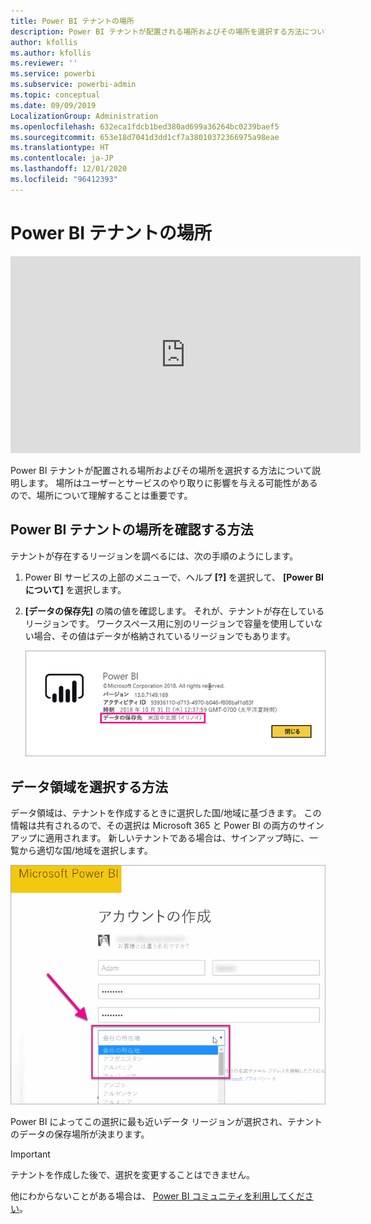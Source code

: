 ```yaml
---
title: Power BI テナントの場所
description: Power BI テナントが配置される場所およびその場所を選択する方法について説明します。 サービスを使用するときに影響する可能性があるので、これを理解しておくことが重要です。
author: kfollis
ms.author: kfollis
ms.reviewer: ''
ms.service: powerbi
ms.subservice: powerbi-admin
ms.topic: conceptual
ms.date: 09/09/2019
LocalizationGroup: Administration
ms.openlocfilehash: 632eca1fdcb1bed380ad699a36264bc0239baef5
ms.sourcegitcommit: 653e18d7041d3dd1cf7a38010372366975a98eae
ms.translationtype: HT
ms.contentlocale: ja-JP
ms.lasthandoff: 12/01/2020
ms.locfileid: "96412393"
---
```

# <a name="where-is-my-power-bi-tenant-located"></a>Power BI テナントの場所

<iframe width="560" height="315" src="https://www.youtube.com/embed/0fOxaHJPvdM?showinfo=0" frameborder="0" allowfullscreen></iframe>

Power BI テナントが配置される場所およびその場所を選択する方法について説明します。 場所はユーザーとサービスのやり取りに影響を与える可能性があるので、場所について理解することは重要です。

## <a name="how-to-determine-where-your-power-bi-tenant-is-located"></a>Power BI テナントの場所を確認する方法

テナントが存在するリージョンを調べるには、次の手順のようにします。

1. Power BI サービスの上部のメニューで、ヘルプ **[?]** を選択して、 **[Power BI について]** を選択します。

1. **[データの保存先]** の隣の値を確認します。 それが、テナントが存在しているリージョンです。 ワークスペース用に別のリージョンで容量を使用していない場合、その値はデータが格納されているリージョンでもあります。

    ![データ領域](media/service-admin-where-is-my-tenant-located/power-bi-data-region.png)

## <a name="how-the-data-region-is-selected"></a>データ領域を選択する方法

データ領域は、テナントを作成するときに選択した国/地域に基づきます。 この情報は共有されるので、その選択は Microsoft 365 と Power BI の両方のサインアップに適用されます。 新しいテナントである場合は、サインアップ時に、一覧から適切な国/地域を選択します。

![国の選択](media/service-admin-where-is-my-tenant-located/sign-up-country-selection.png)

Power BI によってこの選択に最も近いデータ リージョンが選択され、テナントのデータの保存場所が決まります。

> [!IMPORTANT]
> テナントを作成した後で、選択を変更することはできません。

他にわからないことがある場合は、 [Power BI コミュニティを利用してください](https://community.powerbi.com/)。
